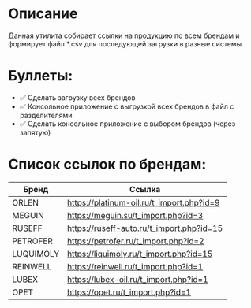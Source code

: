 Описание
==

Данная утилита собирает ссылки на продукцию по всем брендам и формирует файл *.csv для последующей загрузки в разные системы.

Буллеты:
==

- ✅ Сделать загрузку всех брендов
- ✅ Консольное приложение с выгрузкой всех брендов в файл с разделителями
- ✅ Сделать консольное приложение с выбором брендов (через запятую)


Список ссылок по брендам:
==

| Бренд  	| Ссылка  	|
|---	|---	|
| ORLEN  	| https://platinum-oil.ru/t_import.php?id=9  	| 
| MEGUIN  	| https://meguin.su/t_import.php?id=3  	|
| RUSEFF  	| https://ruseff-auto.ru/t_import.php?id=15  	| 
| PETROFER  	| https://petrofer.ru/t_import.php?id=2  	|
| LUQUIMOLY  	| https://liquimoly.ru/t_import.php?id=15  	|
| REINWELL  	| https://reinwell.ru/t_import.php?id=1  	|
| LUBEX  	| https://lubex-oil.ru/t_import.php?id=1  	|
| OPET  	| https://opet.ru/t_import.php?id=1  	|